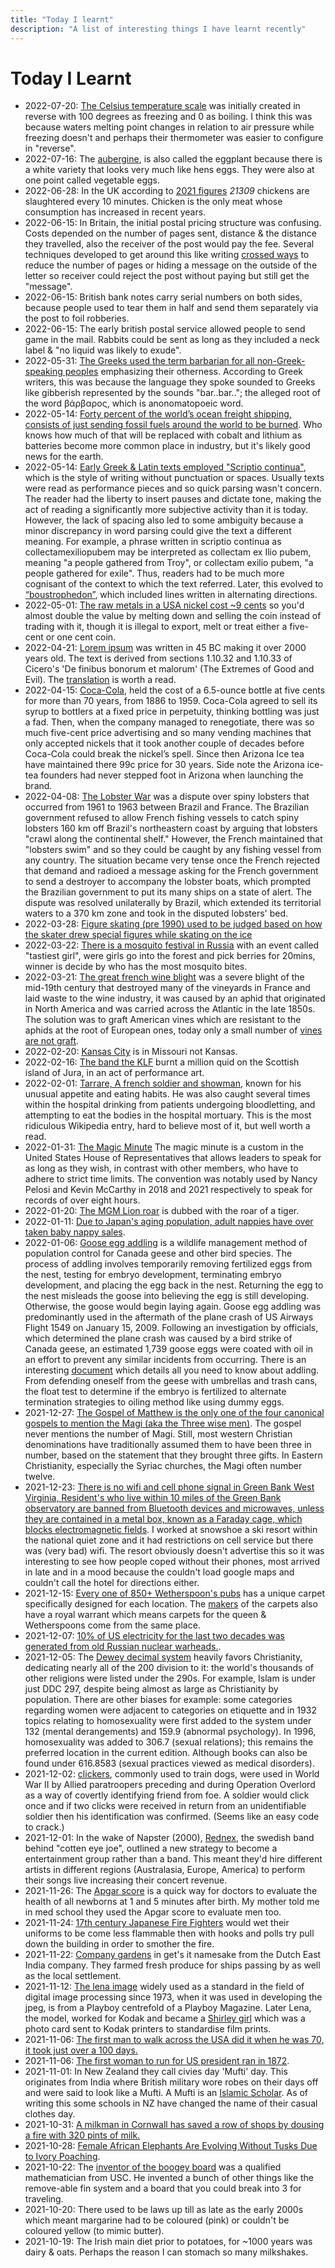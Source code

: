 ```yaml
---
title: "Today I learnt"
description: "A list of interesting things I have learnt recently"
---
```


# Today I Learnt

* 2022-07-20: [The Celsius temperature scale](https://en.wikipedia.org/wiki/Celsius) was initially created in reverse with 100 degrees as freezing and 0 as boiling. I think this was because waters melting point changes in relation to air pressure while freezing doesn't and perhaps their thermometer was easier to configure in "reverse".
* 2022-07-16: The [aubergine](https://en.wikipedia.org/wiki/Eggplant), is also called the eggplant because there is a white variety that looks very much like hens eggs. They were also at one point called vegetable eggs.
* 2022-06-28: In the UK according to [2021 figures](https://www.statista.com/statistics/298322/chicken-broiler-slaughterings-in-the-united-kingdom-uk-by-breed/) *21309* chickens are slaughtered every 10 minutes. Chicken is the only meat whose consumption has increased in recent years.
* 2022-06-15: In Britain, the initial postal pricing structure was confusing. Costs depended on the number of pages sent, distance & the distance they travelled, also the receiver of the post would pay the fee. Several techniques developed to get around this like writing [crossed ways](https://en.wikipedia.org/wiki/Crossed_letter#/media/File:From_Caroline_Weston_to_Deborah_Weston;_Friday,_March_3,_1837_p3.jpg) to reduce the number of pages or hiding a message on the outside of the letter so receiver could reject the post without paying but still get the "message".
* 2022-06-15: British bank notes carry serial numbers on both sides, because people used to tear them in half and send them separately via the post to foil robberies. 
* 2022-06-15: The early british postal service allowed people to send game in the mail. Rabbits could be sent as long as they included a neck label & "no liquid was likely to exude". 
* 2022-05-31: [The Greeks used the term barbarian for all non-Greek-speaking peoples](https://en.wikipedia.org/wiki/Barbarian) emphasizing their otherness. According to Greek writers, this was because the language they spoke sounded to Greeks like gibberish represented by the sounds "bar..bar.."; the alleged root of the word βάρβαρος, which is anonomatopoeic word.
* 2022-05-14: [Forty percent of the world’s ocean freight shipping, consists of just sending fossil fuels around the world to be burned](https://billmckibben.substack.com/p/the-happiest-number-ive-heard-in). Who knows how much of that will be replaced with cobalt and lithium as batteries become more common place in industry, but it's likely good news for the earth.
* 2022-05-14: [Early Greek & Latin texts employed "Scriptio continua"](https://en.wikipedia.org/wiki/Scriptio_continua), which is the style of writing without punctuation or spaces. Usually texts were read as performance pieces and so quick parsing wasn't concern. The reader had the liberty to insert pauses and dictate tone, making the act of reading a significantly more subjective activity than it is today. However, the lack of spacing also led to some ambiguity because a minor discrepancy in word parsing could give the text a different meaning. For example, a phrase written in scriptio continua as collectamexiliopubem may be interpreted as collectam ex Ilio pubem, meaning "a people gathered from Troy", or collectam exilio pubem, "a people gathered for exile". Thus, readers had to be much more cognisant of the context to which the text referred. Later, this evolved to [“boustrophedon”](https://en.wikipedia.org/wiki/Boustrophedon), which included lines written in alternating directions.
* 2022-05-01: [The raw metals in a USA nickel cost ~9 cents](https://www.ft.com/content/2b97227c-07c2-4c69-9db4-9e19f87a9a79) so you'd almost double the value by melting down and selling the coin instead of trading with it, though it is illegal to export, melt or treat either a five-cent or one cent coin.
* 2022-04-21: [Lorem ipsum](https://en.wikipedia.org/wiki/Lorem_ipsum) was written in 45 BC making it over 2000 years old. The text is derived from sections 1.10.32 and 1.10.33 of Cicero's 'De finibus bonorum et malorum' (The Extremes of Good and Evil). The [translation](https://en.wikipedia.org/wiki/Lorem_ipsum#:~:text=What%20follows%20is%20H.%20Rackham%27s%20translation%2C%20as%20printed%20in%20the%20Loeb%20Classical%20Library%20edition%2C%20with%20words%20at%20least%20partially%20represented%20in%20Lorem%20ipsum%20highlighted%3A%5B8%5D) is worth a read.
* 2022-04-15: [Coca-Cola](https://www.latimes.com/business/story/2022-04-12/az-iced-tea-inflation-99-cents#:~:text=Coca%2DCola%2C%20which%20held%20the%20cost%20of%20a%206.5%2Dounce%20bottle%20at%20five%20cents%20for%20more%20than%2070%20years%2C%20from%201886%20to%201959), held the cost of a 6.5-ounce bottle at five cents for more than 70 years, from 1886 to 1959. Coca-Cola agreed to sell its syrup to bottlers at a fixed price in perpetuity, thinking bottling was just a fad. Then, when the company managed to renegotiate, there was so much five-cent price advertising and so many vending machines that only accepted nickels that it took another couple of decades before Coca-Cola could break the nickel’s spell. Since then Arizona Ice tea have maintained there 99c price for 30 years. Side note the Arizona ice-tea founders had never stepped foot in Arizona when launching the brand.
* 2022-04-08: [The Lobster War](https://en.wikipedia.org/wiki/Lobster_War) was a dispute over spiny lobsters that occurred from 1961 to 1963 between Brazil and France. The Brazilian government refused to allow French fishing vessels to catch spiny lobsters 160 km off Brazil's northeastern coast by arguing that lobsters "crawl along the continental shelf." However, the French maintained that "lobsters swim" and so they could be caught by any fishing vessel from any country. The situation became very tense once the French rejected that demand and radioed a message asking for the French government to send a destroyer to accompany the lobster boats, which prompted the Brazilian government to put its many ships on a state of alert. The dispute was resolved unilaterally by Brazil, which extended its territorial waters to a 370 km zone and took in the disputed lobsters' bed.
* 2022-03-28: [Figure skating (pre 1990) used to be judged based on how the skater drew special figures while skating on the ice](https://en.wikipedia.org/wiki/Special_figures)
* 2022-03-22: [There is a mosquito festival in Russia](https://www.washingtonpost.com/news/morning-mix/wp/2016/08/15/with-43-bites-9-year-old-wins-tastiest-girl-competition-at-annual-russian-mosquito-festival/) with an event called "tastiest girl", were girls go into the forest and pick berries for 20mins, winner is decide by who has the most mosquito bites.
* 2022-03-21: [The great french wine blight](https://en.wikipedia.org/wiki/Phylloxera#Vines_that_survived_phylloxera) was a severe blight of the mid-19th century that destroyed many of the vineyards in France and laid waste to the wine industry, it was caused by an aphid that originated in North America and was carried across the Atlantic in the late 1850s. The solution was to graft American vines which are resistant to the aphids at the root of European ones, today only a small number of [vines are not graft](https://en.wikipedia.org/wiki/Phylloxera#Vines_that_survived_phylloxera).
* 2022-02-20: [Kansas City](https://en.wikipedia.org/wiki/Kansas_City,_Missouri) is in Missouri not Kansas.
* 2022-02-16: [The band the KLF](https://en.wikipedia.org/wiki/K_Foundation_Burn_a_Million_Quid) burnt a million quid on the Scottish island of Jura, in an act of performance art.
* 2022-02-01: [Tarrare, A french soldier and showman](https://en.m.wikipedia.org/wiki/Tarrare), known for his unusual appetite and eating habits. He was also caught several times within the hospital drinking from patients undergoing bloodletting, and attempting to eat the bodies in the hospital mortuary. This is the most ridiculous Wikipedia entry, hard to believe most of it, but well worth a read.
* 2022-01-31: [The Magic Minute](https://en.m.wikipedia.org/wiki/Magic_minute) The magic minute is a custom in the United States House of Representatives that allows leaders to speak for as long as they wish, in contrast with other members, who have to adhere to strict time limits. The convention was notably used by Nancy Pelosi and Kevin McCarthy in 2018 and 2021 respectively to speak for records of over eight hours.
* 2022-01-20: [The MGM Lion roar](https://en.wikipedia.org/wiki/Leo_the_Lion_(MGM)#cite_note-14) is dubbed with the roar of a tiger.
* 2022-01-11: [Due to Japan's aging population, adult nappies have over taken baby nappy sales](https://www.theatlantic.com/business/archive/2013/07/in-rapidly-aging-japan-adult-diaper-sales-are-about-to-surpass-baby-diapers/277706/).
* 2022-01-06: [Goose egg addling](https://en.wikipedia.org/wiki/Goose_egg_addling) is a wildlife management method of population control for Canada geese and other bird species. The process of addling involves temporarily removing fertilized eggs from the nest, testing for embryo development, terminating embryo development, and placing the egg back in the nest. Returning the egg to the nest misleads the goose into believing the egg is still developing. Otherwise, the goose would begin laying again. Goose egg addling was predominantly used in the aftermath of the plane crash of US Airways Flight 1549 on January 15, 2009. Following an investigation by officials, which determined the plane crash was caused by a bird strike of Canada geese, an estimated 1,739 goose eggs were coated with oil in an effort to prevent any similar incidents from occurring. There is an interesting [document](http://www.okanagangooseplan.com/files/HSUS_CanadaGooseEggAddlingProtocol_2004.pdf) which details all you need to know about addling. From defending oneself from the geese with umbrellas and trash cans, the float test to determine if the embryo is fertilized to alternate termination strategies to oiling method like using dummy eggs. 
* 2021-12-27: [The Gospel of Matthew is the only one of the four canonical gospels to mention the Magi (aka the Three wise men)](https://en.wikipedia.org/wiki/Biblical_Magi). The gospel never mentions the number of Magi. Still, most western Christian denominations have traditionally assumed them to have been three in number, based on the statement that they brought three gifts. In Eastern Christianity, especially the Syriac churches, the Magi often number twelve.
* 2021-12-23: [There is no wifi and cell phone signal in Green Bank West Virginia, Resident's who live within 10 miles of the Green Bank observatory are banned from Bluetooth devices and microwaves, unless they are contained in a metal box, known as a Faraday cage, which blocks electromagnetic fields](https://www.nytimes.com/2020/03/06/us/green-bank-west-virginia-quiet-zone.html). I worked at snowshoe a ski resort within the national quiet zone and it had restrictions on cell service but there was (very bad) wifi. The resort obviously doesn't advertise this so it was interesting to see how people coped without their phones, most arrived in late and in a mood because the couldn't load google maps and couldn't call the hotel for directions either.
* 2021-12-15: [Every one of 850+ Wetherspoon's pubs](https://www.theguardian.com/lifeandstyle/shortcuts/2016/jan/10/wetherspoons-carpet-tumblr-blog) has a unique carpet specifically designed for each location. The [makers](https://www.axminster-carpets.co.uk/23-royal-warrant) of the carpets also have a royal warrant which means carpets for the queen & Wetherspoons come from the same place. 
* 2021-12-07: [10% of US electricity for the last two decades was generated from old Russian nuclear warheads.](https://www.npr.org/2013/12/11/250007526/megatons-to-megawatts-russian-warheads-fuel-u-s-power-plants).
* 2021-12-05: The [Dewey decimal system](https://en.wikipedia.org/wiki/Dewey_Decimal_Classification) heavily favors Christianity, dedicating nearly all of the 200 division to it: the world's thousands of other religions were listed under the 290s. For example, Islam is under just DDC 297, despite being almost as large as Christianity by population. There are other biases for example: some categories regarding women were adjacent to categories on etiquette and in 1932 topics relating to homosexuality were first added to the system under 132 (mental derangements) and 159.9 (abnormal psychology). In 1996, homosexuality was added to 306.7 (sexual relations); this remains the preferred location in the current edition. Although books can also be found under 616.8583 (sexual practices viewed as medical disorders).
* 2021-12-02: [clickers](https://en.wikipedia.org/wiki/Clicker), commonly used to train dogs, were used in World War II by Allied paratroopers preceding and during Operation Overlord as a way of covertly identifying friend from foe. A soldier would click once and if two clicks were received in return from an unidentifiable soldier then his identification was confirmed. (Seems like an easy code to crack.)
* 2021-12-01: In the wake of Napster (2000), [Rednex](https://en.wikipedia.org/wiki/Rednex), the swedish band behind "cotten eye joe", outlined a new strategy to become a entertainment group rather than a band. This meant they'd hire different artists in different regions (Australasia, Europe, America) to perform their songs live increasing their concert revenue.
* 2021-11-26: The [Apgar score](https://en.wikipedia.org/wiki/Apgar_score) is a quick way for doctors to evaluate the health of all newborns at 1 and 5 minutes after birth. My mother told me in med school they used the Apgar score to evaluate men too. 
* 2021-11-24: [17th century Japanese Fire Fighters](https://listverse.com/2016/08/05/10-surprising-facts-about-firefighters) would wet their uniforms to be come less flammable then with hooks and polls try pull down the building in order to smother the fire.
* 2021-11-22: [Company gardens](https://en.wikipedia.org/wiki/Company%27s_Garden) in get's it namesake from the Dutch East India company. They farmed fresh produce for ships passing by as well as the local settlement.
* 2021-11-12: [The lena image](https://en.wikipedia.org/wiki/Lenna) widely used as a standard in the field of digital image processing since 1973, when it was used in developing the jpeg, is from a Playboy centrefold of a Playboy Magazine. Later Lena, the model, worked for Kodak and became a [Shirley girl](https://www.wired.com/story/finding-lena-the-patron-saint-of-jpegs/) which was a photo card sent to Kodak printers to standardise film prints.
* 2021-11-06: [The first man to walk across the USA did it when he was 70, it took just over a 100 days.](https://ultrarunninghistory.com/edward-payson-weston/)
* 2021-11-06: [The first woman to run for US president ran in 1872](https://en.wikipedia.org/wiki/Victoria_Woodhull).
* 2021-11-01: In New Zealand they call civies day 'Mufti' day. This originates from India where British military wore robes on their days off and were said to look like a Mufti. A Mufti is an [Islamic Scholar](https://en.wikipedia.org/wiki/Mufti). As of writing this some schools in NZ have changed the name of their casual clothes day. 
* 2021-10-31: [A milkman in Cornwall has saved a row of shops by dousing a fire with 320 pints of milk.](https://www.irishexaminer.com/world/arid-30037484.html)
* 2021-10-28: [Female African Elephants Are Evolving Without Tusks Due to Ivory Poaching](https://theswaddle.com/female-african-elephants-are-evolving-without-tusks-due-to-ivory-poaching/).
* 2021-10-22: The [inventor of the boogey board](https://en.wikipedia.org/wiki/Tom_Morey) was a qualified mathematician from USC. He invented a bunch of other things like the remove-able fin system and a board that you could break into 3 for traveling.
* 2021-10-20: There used to be laws up till as late as the early 2000s which meant margarine had to be coloured (pink) or couldn't be coloured yellow (to mimic butter).
* 2021-10-19: The Irish main diet prior to potatoes, for ~1000 years was dairy & oats. Perhaps the reason I can stomach so many milkshakes. 
